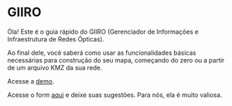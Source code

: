 # GIIRO

Óla! Este é o guia rápido do GIIRO (Gerenciador de Informações e Infraestrutura de Redes Ópticas).

Ao final dele, você saberá como usar as funcionalidades básicas necessárias para construção do seu mapa, começando do zero ou a partir de um arquivo KMZ da sua rede.

Acesse a [demo](https://gt-giiro.pop-ba.rnp.br/).

Acesse o form [aqui](https://docs.google.com/forms/d/e/1FAIpQLScLShyxXVujfe0gi1Uqpf0YizAtJqGz49ll8rjptPzFEH7Tmg/viewform) e deixe suas sugestões. Para nós, ela é muito valiosa.




